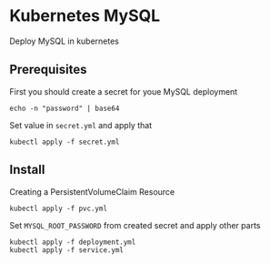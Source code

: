 # Kubernetes MySQL
 Deploy MySQL in kubernetes

## Prerequisites

First you should create a secret for youe MySQL deployment

```
echo -n "password" | base64
```

Set value in `secret.yml` and apply that

```
kubectl apply -f secret.yml
```

## Install

Creating a PersistentVolumeClaim Resource 

```
kubectl apply -f pvc.yml
```

Set `MYSQL_ROOT_PASSWORD` from created secret and apply other parts

```
kubectl apply -f deployment.yml
kubectl apply -f service.yml
```
